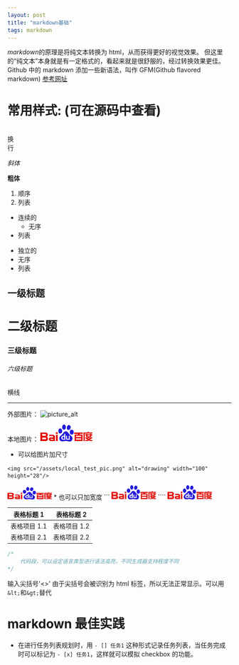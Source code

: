 ```yaml
---
layout: post
title: "markdown基础"
tags: markdown
---
```


*markdown*的原理是将纯文本转换为 html，从而获得更好的视觉效果。
但这里的“纯文本”本身就是有一定格式的，看起来就是很舒服的，经过转换效果更佳。  
Github 中的 markdown 添加一些新语法，叫作 GFM(Github flavored markdown)
[参考网址](http://daringfireball.net/projects/markdown)

# 常用样式: (可在源码中查看)

<br/>换<br/>行<br/>

_斜体_

**粗体**

1. 顺序
2. 列表

- 连续的
  - 无序
- 列表

* 独立的
* 无序
* 列表

## 一级标题

# 二级标题

### 三级标题

###### 六级标题

横线

---

外部图片：
![picture_alt](https://ss0.bdstatic.com/5aV1bjqh_Q23odCf/static/superman/img/logo_top_86d58ae1.png)

本地图片：
![picture_alt](/assets/local_test_pic.png)

- 可以给图片加尺寸

```
<img src="/assets/local_test_pic.png" alt="drawing" width="100" height="28"/>
```

<img src="/assets/local_test_pic.png" alt="drawing" width="100" height="28"/>
* 也可以只加宽度
```
<img src="/assets/local_test_pic.png" alt="drawing" width="100"/>
````
<img src="/assets/local_test_pic.png" alt="drawing" width="100"/>

| 表格标题 1   | 表格标题 2   |
| ------------ | ------------ |
| 表格项目 1.1 | 表格项目 1.2 |
| 表格项目 2.1 | 表格项目 2.2 |

```cpp
/*
	代码段，可以设定语言类型进行语法高亮，不同生成器支持程度不同
*/
```

输入尖括号'&lt;&gt;'
由于尖括号会被识别为 html 标签，所以无法正常显示。可以用`&lt;`和`&gt;`替代

# markdown 最佳实践

- 在进行任务列表规划时，用 `- [] 任务1` 这种形式记录任务列表，当任务完成时可以标记为 `- [x] 任务1`，这样就可以模拟 checkbox 的功能。

